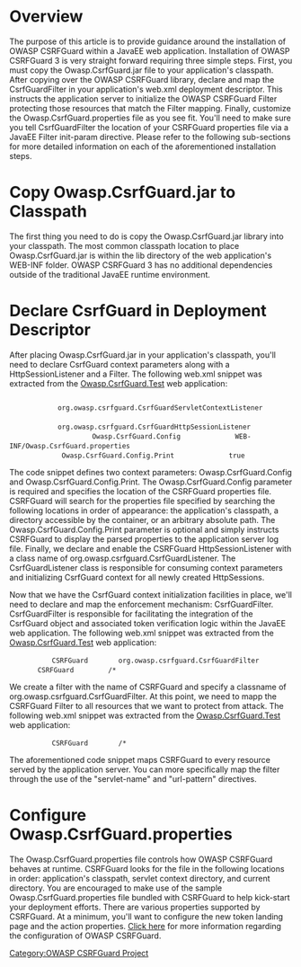 # Overview

The purpose of this article is to provide guidance around the
installation of OWASP CSRFGuard within a JavaEE web application.
Installation of OWASP CSRFGuard 3 is very straight forward requiring
three simple steps. First, you must copy the Owasp.CsrfGuard.jar file to
your application's classpath. After copying over the OWASP CSRFGuard
library, declare and map the CsrfGuardFilter in your application's
web.xml deployment descriptor. This instructs the application server to
initialize the OWASP CSRFGuard Filter protecting those resources that
match the Filter mapping. Finally, customize the
Owasp.CsrfGuard.properties file as you see fit. You'll need to make sure
you tell CsrfGuardFilter the location of your CSRFGuard properties file
via a JavaEE Filter init-param directive. Please refer to the following
sub-sections for more detailed information on each of the aforementioned
installation steps.

# Copy Owasp.CsrfGuard.jar to Classpath

The first thing you need to do is copy the Owasp.CsrfGuard.jar library
into your classpath. The most common classpath location to place
Owasp.CsrfGuard.jar is within the lib directory of the web application's
WEB-INF folder. OWASP CSRFGuard 3 has no additional dependencies outside
of the traditional JavaEE runtime environment.

# Declare CsrfGuard in Deployment Descriptor

After placing Owasp.CsrfGuard.jar in your application's classpath,
you'll need to declare CsrfGuard context parameters along with a
HttpSessionListener and a Filter. The following web.xml snippet was
extracted from the
[Owasp.CsrfGuard.Test](https://github.com/aramrami/OWASP-CSRFGuard/tree/master/csrfguard-test)
web application:

`       `<listener>
`            `<listener-class>`org.owasp.csrfguard.CsrfGuardServletContextListener`</listener-class>
`       `</listener>
`       `<listener>
`            `<listener-class>`org.owasp.csrfguard.CsrfGuardHttpSessionListener`</listener-class>
`       `</listener>
`       `<context-param>
`             `<param-name>`Owasp.CsrfGuard.Config`</param-name>
`             `<param-value>`WEB-INF/Owasp.CsrfGuard.properties`</param-value>
`       `</context-param>
`       `<context-param>
`             `<param-name>`Owasp.CsrfGuard.Config.Print`</param-name>
`             `<param-value>`true`</param-value>
`       `</context-param>

The code snippet defines two context parameters: Owasp.CsrfGuard.Config
and Owasp.CsrfGuard.Config.Print. The Owasp.CsrfGuard.Config parameter
is required and specifies the location of the CSRFGuard properties file.
CSRFGuard will search for the properties file specified by searching the
following locations in order of appearance: the application's classpath,
a directory accessible by the container, or an arbitrary absolute path.
The Owasp.CsrfGuard.Config.Print parameter is optional and simply
instructs CSRFGuard to display the parsed properties to the application
server log file. Finally, we declare and enable the CSRFGuard
HttpSessionListener with a class name of
org.owasp.csrfguard.CsrfGuardListener. The CsrfGuardListener class is
responsible for consuming context parameters and initializing CsrfGuard
context for all newly created HttpSessions.

Now that we have the CsrfGuard context initialization facilities in
place, we'll need to declare and map the enforcement mechanism:
CsrfGuardFilter. CsrfGuardFilter is responsible for facilitating the
integration of the CsrfGuard object and associated token verification
logic within the JavaEE web application. The following web.xml snippet
was extracted from the
[Owasp.CsrfGuard.Test](https://github.com/aramrami/OWASP-CSRFGuard/tree/master/csrfguard-test)
web application:

`   `<filter>
`       `<filter-name>`CSRFGuard`</filter-name>
`       `<filter-class>`org.owasp.csrfguard.CsrfGuardFilter`</filter-class>
`   `</filter>
`   `<filter-mapping>
`       `<filter-name>`CSRFGuard`</filter-name>` `
`       `<url-pattern>`/*`</url-pattern>
`   `</filter-mapping>

We create a filter with the name of CSRFGuard and specify a classname of
org.owasp.csrfguard.CsrfGuardFilter. At this point, we need to mapp the
CSRFGuard Filter to all resources that we want to protect from attack.
The following web.xml snippet was extracted from the
[Owasp.CsrfGuard.Test](https://github.com/aramrami/OWASP-CSRFGuard/tree/master/Owasp.CsrfGuard.Test)
web application:

`   `<filter-mapping>
`       `<filter-name>`CSRFGuard`</filter-name>
`       `<url-pattern>`/*`</url-pattern>
`   `</filter-mapping>

The aforementioned code snippet maps CSRFGuard to every resource served
by the application server. You can more specifically map the filter
through the use of the "servlet-name" and "url-pattern" directives.

# Configure Owasp.CsrfGuard.properties

The Owasp.CsrfGuard.properties file controls how OWASP CSRFGuard behaves
at runtime. CSRFGuard looks for the file in the following locations in
order: application's classpath, servlet context directory, and current
directory. You are encouraged to make use of the sample
Owasp.CsrfGuard.properties file bundled with CSRFGuard to help
kick-start your deployment efforts. There are various properties
supported by CSRFGuard. At a minimum, you'll want to configure the new
token landing page and the action properties. [Click
here](CSRFGuard_3_Configuration "wikilink") for more information
regarding the configuration of OWASP CSRFGuard.

[Category:OWASP CSRFGuard
Project](Category:OWASP_CSRFGuard_Project "wikilink")